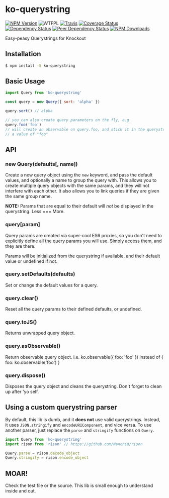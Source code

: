 # ko-querystring

[![NPM Version](https://img.shields.io/npm/v/ko-querystring.svg)](https://www.npmjs.com/package/ko-querystring)
![WTFPL](https://img.shields.io/npm/l/ko-querystring.svg)
[![Travis](https://img.shields.io/travis/Profiscience/ko-querystring.svg)](https://travis-ci.org/Profiscience/ko-querystring)
[![Coverage Status](https://coveralls.io/repos/github/Profiscience/ko-querystring/badge.svg?branch=master)](https://coveralls.io/github/Profiscience/ko-querystring?branch=master)
[![Dependency Status](https://img.shields.io/david/Profiscience/ko-querystring.svg)](https://david-dm.org/Profiscience/ko-querystring)
[![Peer Dependency Status](https://img.shields.io/david/peer/Profiscience/ko-querystring.svg?maxAge=2592000)](https://david-dm.org/Profiscience/ko-querystring#info=peerDependencies&view=table)
[![NPM Downloads](https://img.shields.io/npm/dt/ko-querystring.svg?maxAge=2592000)](http://npm-stat.com/charts.html?package=ko-querystring&author=&from=&to=)

Easy-peasy Querystrings for Knockout

## Installation
```bash
$ npm install -S ko-querystring
```

## Basic Usage
```javascript
import Query from 'ko-querystring'

const query = new Query({ sort: 'alpha' })

query.sort() // alpha

// you can also create query parameters on the fly, e.g.
query.foo('foo')
// will create an observable on query.foo, and stick it in the querystring with
// a value of "foo"
```

## API

### new Query(defaults[, name])
Create a new query object using the `new` keyword, and pass the default values,
and optionally a name to group the query with. This allows you to create multiple
query objects with the same params, and they will not interfere with each other.
It also allows you to link queries if they are given the same group name.

__NOTE:__ Params that are equal to their default will _not_ be displayed in the
querystring. Less === More.

### query[param]
Query params are created via super-cool ES6 proxies, so you don't need to explicitly
define all the query params you will use. Simply access them, and they are there.

Params will be initialized from the querystring if available, and their default
value or undefined if not.

### query.setDefaults(defaults)
Set or change the default values for a query.

### query.clear()
Reset all the query params to their defined defaults, or undefined.

### query.toJS()
Returns unwrapped query object.

### query.asObservable()
Return observable query object.
i.e. ko.observable({ foo: 'foo' }) instead of { foo: ko.observable('foo') }

### query.dispose()
Disposes the query object and cleans the querystring. Don't forget to clean up after 'yo self.

## Using a custom querystring parser
By default, this lib is dumb, and it **does not** use valid querystrings. Instead,
it uses `JSON.stringify` and `encodeURIComponent`, and vice versa. To use another
parser, just replace the `parse` and `stringify` functions on `Query`.

```javascript
import Query from 'ko-querystring'
import rison from 'rison' // https://github.com/Nanonid/rison

Query.parse = rison.decode_object
Query.stringify = rison.encode_object
```

## MOAR!

Check the test file or the source. This lib is small enough to understand inside
and out.

